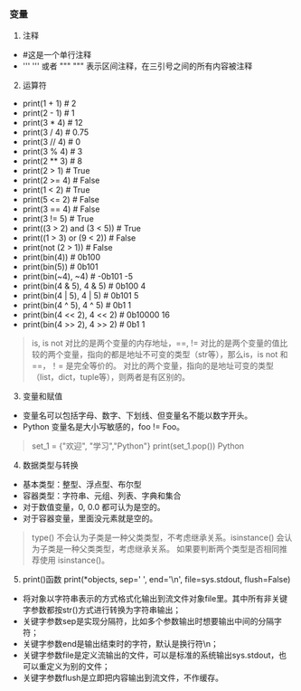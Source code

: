 ### 变量
1. 注释
* #这是一个单行注释
* ''' ''' 或者 """ """ 表示区间注释，在三引号之间的所有内容被注释
2. 运算符
* print(1 + 1)  # 2
* print(2 - 1)  # 1
* print(3 * 4)  # 12
* print(3 / 4)  # 0.75
* print(3 // 4)  # 0
* print(3 % 4)  # 3
* print(2 ** 3)  # 8
* print(2 > 1)  # True
* print(2 >= 4)  # False
* print(1 < 2)  # True
* print(5 <= 2)  # False
* print(3 == 4)  # False
* print(3 != 5)  # True
* print((3 > 2) and (3 < 5))  # True
* print((1 > 3) or (9 < 2))  # False
* print(not (2 > 1))  # False
* print(bin(4))  # 0b100
* print(bin(5))  # 0b101
* print(bin(~4), ~4)  # -0b101 -5
* print(bin(4 & 5), 4 & 5)  # 0b100 4
* print(bin(4 | 5), 4 | 5)  # 0b101 5
* print(bin(4 ^ 5), 4 ^ 5)  # 0b1 1
* print(bin(4 << 2), 4 << 2)  # 0b10000 16
* print(bin(4 >> 2), 4 >> 2)  # 0b1 1
>is, is not 对比的是两个变量的内存地址，==, != 对比的是两个变量的值比较的两个变量，指向的都是地址不可变的类型（str等），那么is，is not 和 ==，！= 是完全等价的。
对比的两个变量，指向的是地址可变的类型（list，dict，tuple等），则两者是有区别的。

3. 变量和赋值
* 变量名可以包括字母、数字、下划线、但变量名不能以数字开头。
* Python 变量名是大小写敏感的，foo != Foo。
>set_1 = {"欢迎", "学习","Python"}
print(set_1.pop())
>Python

4. 数据类型与转换
* 基本类型：整型、浮点型、布尔型
* 容器类型：字符串、元组、列表、字典和集合
* 对于数值变量，0, 0.0 都可认为是空的。
* 对于容器变量，里面没元素就是空的。
>type() 不会认为子类是一种父类类型，不考虑继承关系。isinstance() 会认为子类是一种父类类型，考虑继承关系。
如果要判断两个类型是否相同推荐使用 isinstance()。

5. print()函数
print(*objects, sep=' ', end='\n', file=sys.stdout, flush=False)

* 将对象以字符串表示的方式格式化输出到流文件对象file里。其中所有非关键字参数都按str()方式进行转换为字符串输出；
* 关键字参数sep是实现分隔符，比如多个参数输出时想要输出中间的分隔字符；
* 关键字参数end是输出结束时的字符，默认是换行符\n；
* 关键字参数file是定义流输出的文件，可以是标准的系统输出sys.stdout，也可以重定义为别的文件；
* 关键字参数flush是立即把内容输出到流文件，不作缓存。


